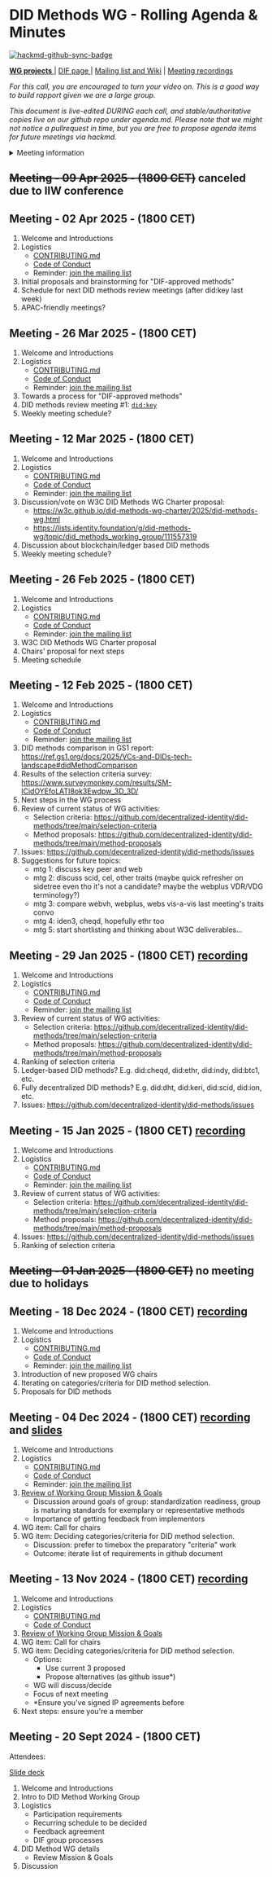 # DID Methods WG - Rolling Agenda & Minutes

[![hackmd-github-sync-badge](https://hackmd.io/1aWygeLKT1GRKx-dAeFl3w/badge)](https://hackmd.io/1aWygeLKT1GRKx-dAeFl3w)

[**WG projects** ](https://github.com/decentralized-identity?q=wg-cc&type=&language=) | [ DIF page ](https://identity.foundation/working-groups/did-methods.html) | [Mailing list and Wiki](https://lists.identity.foundation/g/cc-wg) | [Meeting recordings](https://docs.google.com/spreadsheets/d/1wgccmMvIImx30qVE9GhRKWWv3vmL2ZyUauuKx3IfRmA/edit?gid=242845701#gid=242845701)

_For this call, you are encouraged to turn your video on. This is a good way to build rapport given we are a large group._

_This document is live-edited DURING each call, and stable/authoritative copies live on our github repo under agenda.md.
Please note that we might not notice a pullrequest in time, but you are free to propose agenda items for future meetings via hackmd._

<details>
<summary> Meeting information </summary>

- Before you contribute, you must do the following:
  - **Unaffiliated Individuals**: Sign the [DIF Feedback Agreement](https://bit.ly/DIF-feedback-agreement) and select "DID Methods" WG
  - **Participating on behalf of an Organization**:
    - Ensure your organization has signed the IPR release. See CONTRIBUTING.md, Prerequisites #2 for details.
- Time: Every other Wednesday, 18:00 CET
- [Subscribe to DIF's calendar](https://calendar.google.com/calendar/u/0?cid=ZGVjZW50cmFsaXplZC5pZGVudGl0eUBnbWFpbC5jb20)
- [Zoom room](https://us02web.zoom.us/j/88676811119?pwd=YxKNPVRvfeBihnIJQUa9i1uDHrPidH.1), Meeting ID: 886 7681 1119, Passcode: 911881
</details>

## ~~Meeting - 09 Apr 2025 - (1800 CET)~~ canceled due to IIW conference

## Meeting - 02 Apr 2025 - (1800 CET)

1. Welcome and Introductions
2. Logistics
   - [CONTRIBUTING.md](./CONTRIBUTING.md)
   - [Code of Conduct](https://github.com/decentralized-identity/org/blob/main/code-of-conduct.md)
   - Reminder: [join the mailing list](https://lists.identity.foundation/g/did-methods-wg)
3. Initial proposals and brainstorming for "DIF-approved methods"
4. Schedule for next DID methods review meetings (after did:key last week)
5. APAC-friendly meetings?

## Meeting - 26 Mar 2025 - (1800 CET)

1. Welcome and Introductions
2. Logistics
   - [CONTRIBUTING.md](./CONTRIBUTING.md)
   - [Code of Conduct](https://github.com/decentralized-identity/org/blob/main/code-of-conduct.md)
   - Reminder: [join the mailing list](https://lists.identity.foundation/g/did-methods-wg)
3. Towards a process for "DIF-approved methods"
4. DID methods review meeting #1: [`did:key`](https://github.com/decentralized-identity/did-methods/blob/main/method-proposals/PROPOSAL-did-key.md)
5. Weekly meeting schedule?

## Meeting - 12 Mar 2025 - (1800 CET)

1. Welcome and Introductions
2. Logistics
   - [CONTRIBUTING.md](./CONTRIBUTING.md)
   - [Code of Conduct](https://github.com/decentralized-identity/org/blob/main/code-of-conduct.md)
   - Reminder: [join the mailing list](https://lists.identity.foundation/g/did-methods-wg)
3. Discussion/vote on W3C DID Methods WG Charter proposal:
   - https://w3c.github.io/did-methods-wg-charter/2025/did-methods-wg.html
   - https://lists.identity.foundation/g/did-methods-wg/topic/did_methods_working_group/111557319
4. Discussion about blockchain/ledger based DID methods
5. Weekly meeting schedule?

## Meeting - 26 Feb 2025 - (1800 CET)

1. Welcome and Introductions
2. Logistics
   - [CONTRIBUTING.md](./CONTRIBUTING.md)
   - [Code of Conduct](https://github.com/decentralized-identity/org/blob/main/code-of-conduct.md)
   - Reminder: [join the mailing list](https://lists.identity.foundation/g/did-methods-wg)
3. W3C DID Methods WG Charter proposal
4. Chairs' proposal for next steps
5. Meeting schedule

## Meeting - 12 Feb 2025 - (1800 CET)

1. Welcome and Introductions
2. Logistics
   - [CONTRIBUTING.md](./CONTRIBUTING.md)
   - [Code of Conduct](https://github.com/decentralized-identity/org/blob/main/code-of-conduct.md)
   - Reminder: [join the mailing list](https://lists.identity.foundation/g/did-methods-wg)
2. DID methods comparison in GS1 report: https://ref.gs1.org/docs/2025/VCs-and-DIDs-tech-landscape#didMethodComparison     
3. Results of the selection criteria survey: https://www.surveymonkey.com/results/SM-lCidOYEfoLATI8ok3Ewdpw_3D_3D/
4. Next steps in the WG process
5. Review of current status of WG activities:
   - Selection criteria: https://github.com/decentralized-identity/did-methods/tree/main/selection-criteria
   - Method proposals: https://github.com/decentralized-identity/did-methods/tree/main/method-proposals
6. Issues: https://github.com/decentralized-identity/did-methods/issues
7. Suggestions for future topics:
   - mtg 1: discuss key peer and web
   - mtg 2: discuss scid, cel, other traits (maybe quick refresher on sidetree even tho it's not a candidate? maybe the webplus VDR/VDG terminology?)
   - mtg 3: compare webvh, webplus, webs vis-a-vis last meeting's traits convo
   - mtg 4: iden3, cheqd, hopefully ethr too
   - mtg 5: start shortlisting and thinking about W3C deliverables...

## Meeting - 29 Jan 2025 - (1800 CET) [recording](https://us02web.zoom.us/rec/share/F2FVPCeQRZoSKElF79qesS2dDhM9qBhleDPMCns-h2vKjQ4PmaZVrRSd6YVB_ar9.OvGXmEKGVH-RPo6C)

1. Welcome and Introductions
2. Logistics
   - [CONTRIBUTING.md](./CONTRIBUTING.md)
   - [Code of Conduct](https://github.com/decentralized-identity/org/blob/main/code-of-conduct.md)
   - Reminder: [join the mailing list](https://lists.identity.foundation/g/did-methods-wg)
3. Review of current status of WG activities:
   - Selection criteria: https://github.com/decentralized-identity/did-methods/tree/main/selection-criteria
   - Method proposals: https://github.com/decentralized-identity/did-methods/tree/main/method-proposals
4. Ranking of selection criteria
5. Ledger-based DID methods? E.g. did:cheqd, did:ethr, did:indy, did:btc1, etc.
6. Fully decentralized DID methods? E.g. did:dht, did:keri, did:scid, did:ion, etc.
7. Issues: https://github.com/decentralized-identity/did-methods/issues

## Meeting - 15 Jan 2025 - (1800 CET) [recording](https://us02web.zoom.us/rec/share/P_IuJFNb1JhsfDPYiNO5xAN3JIuQRYf6dI1prlIPDLNd1FakO_1kUamDwo8hRb_W.yiNmrrgOdmeQKOHr)

1. Welcome and Introductions
2. Logistics
   - [CONTRIBUTING.md](./CONTRIBUTING.md)
   - [Code of Conduct](https://github.com/decentralized-identity/org/blob/main/code-of-conduct.md)
   - Reminder: [join the mailing list](https://lists.identity.foundation/g/did-methods-wg)
3. Review of current status of WG activities:
   - Selection criteria: https://github.com/decentralized-identity/did-methods/tree/main/selection-criteria
   - Method proposals: https://github.com/decentralized-identity/did-methods/tree/main/method-proposals
4. Issues: https://github.com/decentralized-identity/did-methods/issues
5. Ranking of selection criteria

## ~~Meeting - 01 Jan 2025 - (1800 CET)~~ no meeting due to holidays

## Meeting - 18 Dec 2024 - (1800 CET) [recording](https://us02web.zoom.us/rec/share/tRAGb7hDogbBuBjKg2VUPvOZHBnTS0sPdQumHN1_GPtKCZjqqc-PJGj2jqhhnFEq.5tZGLEEh3x33J-4c)

1. Welcome and Introductions
2. Logistics
   - [CONTRIBUTING.md](./CONTRIBUTING.md)
   - [Code of Conduct](https://github.com/decentralized-identity/org/blob/main/code-of-conduct.md)
   - Reminder: [join the mailing list](https://lists.identity.foundation/g/did-methods-wg)
3. Introduction of new proposed WG chairs
4. Iterating on categories/criteria for DID method selection.
5. Proposals for DID methods

## Meeting - 04 Dec 2024 - (1800 CET) [recording](https://us02web.zoom.us/rec/share/6xEkf9jvzld-63M93LRy-7cHDKsIYFH5XkSKBTGiV0Q_LKyqnExyIBli5d4sUuA.EepoLMtKkUuTQAHW) and [slides](https://github.com/decentralized-identity/did-methods/tree/main/meeting_materials/2024-12-04)

1. Welcome and Introductions
2. Logistics
   - [CONTRIBUTING.md](./CONTRIBUTING.md)
   - [Code of Conduct](https://github.com/decentralized-identity/org/blob/main/code-of-conduct.md)
   - Reminder: [join the mailing list](https://lists.identity.foundation/g/did-methods-wg)
3. [Review of Working Group Mission & Goals](https://docs.google.com/presentation/d/1isciKwqiLPZij_B30noNsL71Edjc9hkdowjihhvUMGw/edit)
    - Discussion around goals of group: standardization readiness, group is maturing standards for exemplary or representative methods
    - Importance of getting feedback from implementors 
4. WG item: Call for chairs
5. WG item: Deciding categories/criteria for DID method selection.
    - Discussion: prefer to timebox the preparatory "criteria" work
    - Outcome: iterate list of requirements in github document 

## Meeting - 13 Nov 2024 - (1800 CET) [recording](https://us02web.zoom.us/rec/share/_KUk8HiwBYwQI7hmHmQ89EEybAgqh1fO3keaseHXKzzCPBc4HAZTVsUGKnYORZF1.OjINYvhyBvzlX__i)

1. Welcome and Introductions
2. Logistics
   - [CONTRIBUTING.md](./CONTRIBUTING.md)
   - [Code of Conduct](https://github.com/decentralized-identity/org/blob/main/code-of-conduct.md)
3. [Review of Working Group Mission & Goals](https://docs.google.com/presentation/d/1isciKwqiLPZij_B30noNsL71Edjc9hkdowjihhvUMGw/edit)
4. WG item: Call for chairs
5. WG item: Deciding categories/criteria for DID method selection.
    - Options:
        - Use current 3 proposed
        - Propose alternatives (as github issue*)
    - WG will discuss/decide
    - Focus of next meeting
    - *Ensure you've signed IP agreements before
6. Next steps: ensure you're a member


## Meeting - 20 Sept 2024 - (1800 CET)

Attendees:

[Slide deck](https://docs.google.com/presentation/d/1isciKwqiLPZij_B30noNsL71Edjc9hkdowjihhvUMGw/edit#slide=id.p11)

1. Welcome and Introductions
2. Intro to DID Method Working Group
3. Logistics
   - Participation requirements
   - Recurring schedule to be decided
   - Feedback agreement
   - DIF group processes
4. DID Method WG details
   - Review Mission & Goals
5. Discussion
